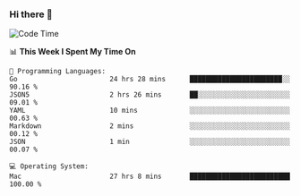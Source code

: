 ### Hi there 👋

<!--
**CrazyCollin/crazycollin** is a ✨ _special_ ✨ repository because its `README.md` (this file) appears on your GitHub profile.

Here are some ideas to get you started:

- 🔭 I’m currently working on ...
- 🌱 I’m currently learning ...
- 👯 I’m looking to collaborate on ...
- 🤔 I’m looking for help with ...
- 💬 Ask me about ...
- 📫 How to reach me: ...
- 😄 Pronouns: ...
- ⚡ Fun fact: ...
-->

<!--START_SECTION:waka-->
![Code Time](http://img.shields.io/badge/Code%20Time-5%2C283%20hrs%206%20mins-blue)

📊 **This Week I Spent My Time On** 

```text
💬 Programming Languages: 
Go                       24 hrs 28 mins      ███████████████████████░░   90.16 % 
JSON5                    2 hrs 26 mins       ██░░░░░░░░░░░░░░░░░░░░░░░   09.01 % 
YAML                     10 mins             ░░░░░░░░░░░░░░░░░░░░░░░░░   00.63 % 
Markdown                 2 mins              ░░░░░░░░░░░░░░░░░░░░░░░░░   00.12 % 
JSON                     1 min               ░░░░░░░░░░░░░░░░░░░░░░░░░   00.07 % 

💻 Operating System: 
Mac                      27 hrs 8 mins       █████████████████████████   100.00 % 
```


<!--END_SECTION:waka-->
